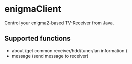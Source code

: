 # enigmaClient
Control your enigma2-based TV-Receiver from Java.

## Supported functions
- about (get common receiver/hdd/tuner/lan information )
- message (send message to receiver)
